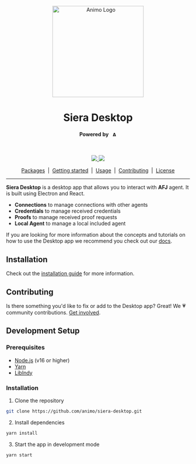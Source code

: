 <p align="center">
  <picture>
   <source media="(prefers-color-scheme: light)" srcset="https://res.cloudinary.com/animo-solutions/image/upload/v1656578320/animo-logo-light-no-text_ok9auy.svg">
   <source media="(prefers-color-scheme: dark)" srcset="https://res.cloudinary.com/animo-solutions/image/upload/v1656578320/animo-logo-dark-no-text_fqqdq9.svg">
   <img alt="Animo Logo" height="250px" />
  </picture>
</p>

<h1 align="center" ><b>Siera Desktop</b></h1>

<h4 align="center">Powered by &nbsp;
<picture>
<source media="(prefers-color-scheme: light)" srcset="https://res.cloudinary.com/animo-solutions/image/upload/v1656579715/animo-logo-light-text_cma2yo.svg">
<source media="(prefers-color-scheme: dark)" srcset="https://res.cloudinary.com/animo-solutions/image/upload/v1656579715/animo-logo-dark-text_uccvqa.svg">
<img alt="Animo Logo" height="12px" />
</picture>
</h4><br>

<!-- TODO: Add relevant badges, like CI/CD, license, codecov, etc. -->

<p align="center">
  <a href="https://typescriptlang.org">
    <img src="https://img.shields.io/badge/%3C%2F%3E-TypeScript-%230074c1.svg" />
  </a>
  <a href="https://yarnpkg.com">
    <img src="https://img.shields.io/badge/yarn-workspaces-2188b6" />
  </a>
</p>

<p align="center">
  <a href="#packages">Packages</a> 
  &nbsp;|&nbsp;
  <a href="#getting-started">Getting started</a> 
  &nbsp;|&nbsp;
  <a href="#usage">Usage</a> 
  &nbsp;|&nbsp;
  <a href="#contributing">Contributing</a> 
  &nbsp;|&nbsp;
  <a href="#contributing">License</a> 
</p>

---

**Siera Desktop** is a desktop app that allows you to interact with **AFJ** agent. It is built using Electron and React.

- **Connections** to manage connections with other agents
- **Credentials** to manage received credentials
- **Proofs** to manage received proof requests
- **Local Agent** to manage a local included agent

If you are looking for more information about the concepts and tutorials on how to use the Desktop app we recommend you check out our [docs](https://docs.siera-desktop.animo.id/).

## Installation

Check out the [installation guide](https://docs.siera-desktop.animo.id/getting-started/installation) for more information.

## Contributing

Is there something you'd like to fix or add to the Desktop app? Great! We 💗 community
contributions. [Get involved](https://docs.siera-desktop.animo.id/community/contributing).

## Development Setup

### Prerequisites

- [Node.js](https://nodejs.org/en/) (v16 or higher)
- [Yarn](https://yarnpkg.com/getting-started/install)
- [LibIndy](https://aries.js.org/guides/getting-started/installation/nodejs)

### Installation

1. Clone the repository

```bash
git clone https://github.com/animo/siera-desktop.git
```

2. Install dependencies

```bash
yarn install
```

3. Start the app in development mode

```bash
yarn start
```